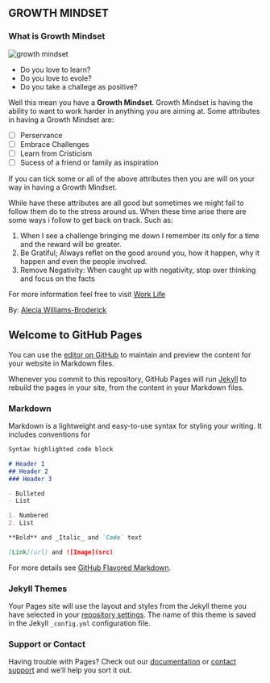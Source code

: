 ## GROWTH MINDSET

### What is Growth Mindset

![growth mindset](https://user-images.githubusercontent.com/74466566/99191028-a3cd0280-272f-11eb-9ea3-346d2354a470.jpg)


- Do you love to learn? 
- Do you love to evole?
- Do you take a challege as positive?

Well this mean you have a **Growth Mindset**. Growth Mindset is having the ability to want to work harder in anything you are aiming at. 
Some attributes in having a Growth Mindset are: 
 - [ ] Perservance
 - [ ] Embrace Challenges
 - [ ] Learn from Cristicism
 - [ ] Sucess of a friend or family as inspiration
 
 If you can tick some or all of the above attributes then you are will on your way in having a Growth Mindset.
 
While have these attributes are all good but sometimes we might fail to follow them do to the stress around us. When these time arise there are some ways i follow to get back on track. Such as: 
 1. When I see a challenge bringing me down I remember its only for a time and the reward will be greater.
 2. Be Gratiful; Always reflet on the good around you, how it happen, why it happen and even the people involved.
 3. Remove Negativity: When caught up with negativity, stop over thinking and focus on the facts
 
 For more information feel free to visit [Work Life](https://www.atlassian.com/blog/inside-atlassian/growth-mindset)
 
 By: [Alecia Williams-Broderick](https://github.com/williamsasp)


## Welcome to GitHub Pages

You can use the [editor on GitHub](https://github.com/williamsasp/Alecia/edit/gh-pages/index.md) to maintain and preview the content for your website in Markdown files.

Whenever you commit to this repository, GitHub Pages will run [Jekyll](https://jekyllrb.com/) to rebuild the pages in your site, from the content in your Markdown files.

### Markdown

Markdown is a lightweight and easy-to-use syntax for styling your writing. It includes conventions for

```markdown
Syntax highlighted code block

# Header 1
## Header 2
### Header 3

- Bulleted
- List

1. Numbered
2. List

**Bold** and _Italic_ and `Code` text

[Link](url) and ![Image](src)
```

For more details see [GitHub Flavored Markdown](https://guides.github.com/features/mastering-markdown/).

### Jekyll Themes

Your Pages site will use the layout and styles from the Jekyll theme you have selected in your [repository settings](https://github.com/williamsasp/Alecia/settings). The name of this theme is saved in the Jekyll `_config.yml` configuration file.

### Support or Contact

Having trouble with Pages? Check out our [documentation](https://docs.github.com/categories/github-pages-basics/) or [contact support](https://github.com/contact) and we’ll help you sort it out.

